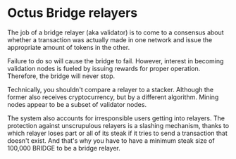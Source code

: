 # Octus Bridge relayers

The job of a bridge relayer (aka validator) is to come to a consensus about whether a transaction was actually made in one network and issue the appropriate amount of tokens in the other.

Failure to do so will cause the bridge to fail. However, interest in becoming validation nodes is fueled by issuing rewards for proper operation. Therefore, the bridge will never stop.

Technically, you shouldn't compare a relayer to a stacker. Although the former also receives cryptocurrency, but by a different algorithm. Mining nodes appear to be a subset of validator nodes.

The system also accounts for irresponsible users getting into relayers. The protection against unscrupulous relayers is a slashing mechanism, thanks to which relayer loses part or all of its steak if it tries to send a transaction that doesn't exist. And that's why you have to have a minimum steak size of 100,000 BRIDGE to be a bridge relayer.
